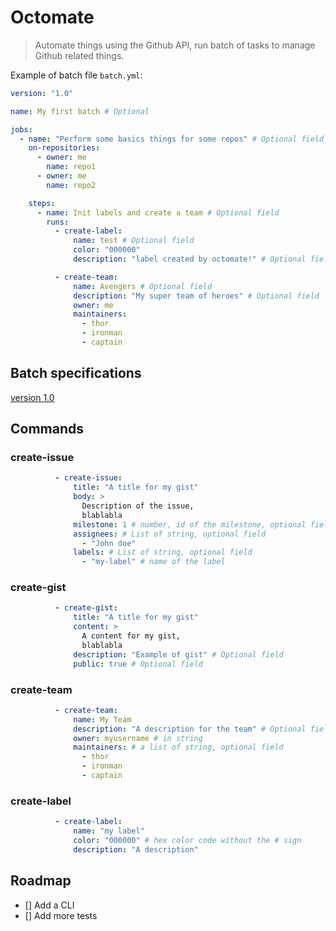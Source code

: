 # Octomate

> Automate things using the Github API, run batch of tasks to manage Github related things.

Example of batch file `batch.yml`:

```yml
version: "1.0"

name: My first batch # Optional

jobs:
  - name: "Perform some basics things for some repos" # Optional field
    on-repositories:
      - owner: me
        name: repo1
      - owner: me
        name: repo2

    steps:
      - name: Init labels and create a team # Optional field
        runs:
          - create-label:
              name: test # Optional field
              color: "000000"
              description: "label created by octomate!" # Optional field

          - create-team:
              name: Avengers # Optional field
              description: "My super team of heroes" # Optional field
              owner: me
              maintainers:
                - thor
                - ironman
                - captain
```

## Batch specifications

[version 1.0](specs/1.0.md)

## Commands

### create-issue

```yml
          - create-issue:
              title: "A title for my gist"
              body: >
                Description of the issue,
                blablabla
              milestone: 1 # number, id of the milestone, optional field
              assignees: # List of string, optional field
                - "John doe"
              labels: # List of string, optional field
                - "my-label" # name of the label
```

### create-gist

```yml
          - create-gist:
              title: "A title for my gist"
              content: >
                A content for my gist,
                blablabla
              description: "Example of gist" # Optional field
              public: true # Optional field
```

### create-team

```yml
          - create-team:
              name: My Team
              description: "A description for the team" # Optional field
              owner: myusername # in string
              maintainers: # a list of string, optional field
                - thor
                - ironman
                - captain
```

### create-label

```yml
          - create-label:
              name: "my label"
              color: "000000" # hex color code without the # sign
              description: "A description"
```

## Roadmap

- [] Add a CLI
- [] Add more tests
